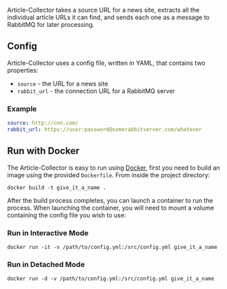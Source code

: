 Article-Collector takes a source URL for a news site, extracts all the individual article URLs it can find, and sends each one as a message to RabbitMQ for later processing.


## Config

Article-Collector uses a config file, written in YAML, that contains two properties:
* `source` - the URL for a news site
* `rabbit_url` - the connection URL for a RabbitMQ server

### Example
```yaml
source: http://cnn.com/
rabbit_url: https://user:password@somerabbitserver.com/whatever
```

## Run with Docker
The Article-Collector is easy to run using [Docker](https://www.docker.com/), first you need to build an image using the provided `Dockerfile`. From inside the project directory:

```
docker build -t give_it_a_name .
```

After the build process completes, you can launch a container to run the process. When launching the container, you will need to mount a volume containing the config file you wish to use:

### Run in Interactive Mode

```
docker run -it -v /path/to/config.yml:/src/config.yml give_it_a_name
```

### Run in Detached Mode

```
docker run -d -v /path/to/config.yml:/src/config.yml give_it_a_name
```
